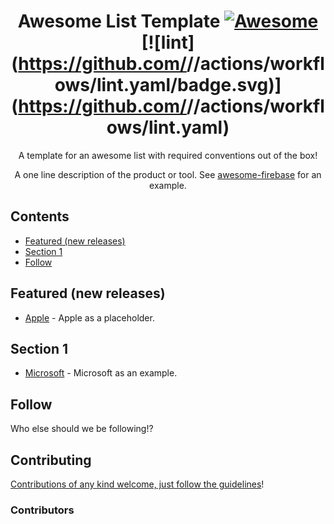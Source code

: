 <div align="center">

<!-- title -->

<!--lint ignore no-dead-urls-->
# Awesome List Template [![Awesome](https://awesome.re/badge.svg)](https://awesome.re) [![lint](https://github.com/<YOUR GITHUB USER>/<YOUR REPO>/actions/workflows/lint.yaml/badge.svg)](https://github.com/<YOURE GITHUB USER>/<YOUR REPO>/actions/workflows/lint.yaml)

<!-- subtitle -->

A template for an awesome list with required conventions out of the box!

<!-- image -->

<!-- <a href="" target="_blank" rel="noopener noreferrer">
  <img src="" />
</a> -->

<!-- description -->

A one line description of the product or tool. See [awesome-firebase](https://github.com/jthegedus/awesome-firebase) for an example.

</div>

<!-- TOC -->

## Contents

- [Featured (new releases)](#featured-new-releases)
- [Section 1](#section-1)
- [Follow](#follow)

<!-- CONTENT -->

## Featured (new releases)

- [Apple](https://apple.com) - Apple as a placeholder.

## Section 1

- [Microsoft](https://www.microsoft.com/) - Microsoft as an example.

<!-- END CONTENT -->

## Follow

<!-- list people worth following on social sites (Twitter, LinkedIn, GitHub, YouTube etc.) -->

Who else should we be following!?

## Contributing

[Contributions of any kind welcome, just follow the guidelines](contributing.md)!

### Contributors

<!-- [Thanks goes to these contributors](https://github.com/TODO_YOUR_REPO_NAME_HERE/graphs/contributors)! -->
